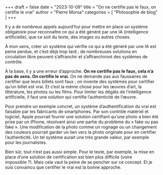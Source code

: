 +++
draft       = false
date        = "2023-10-09"
title       = "On ne certifie pas le faux, on certifie le vrai"
author      = "Pierre Morsa"
categories  = [ "Philosophie de blog" ]
+++

Il y a de nombreux appels aujourd’hui pour mettre en place un système obligatoire pour reconnaître ce qui a été généré par une IA (intelligence artificielle), que ce soit du texte, des images ou autres choses.

À mon sens, créer un système qui vérifie ce qui a été généré par une IA est peine perdue, et c’est déjà trop tard ; de nombreuses solutions en circulation libre peuvent s’affranchir et s’affranchiront des systèmes de contrôle.

À la base, il y a une erreur d’approche. **On ne certifie pas le faux, cela n’a pas de sens. On certifie le vrai.** On ne demande pas aux faussaires de certifier que leurs billets sont faux ; on invente des systèmes pour certifier qu’un billet est vrai. Et c’est la même chose pour les œuvres d’art, la littérature, les photos ou les films. Pour limiter les dégâts de l’intelligence artificielle, il faut une solution qui certifie l’authenticité de l’œuvre.

Pour prendre un exemple concret, un système d’authentification du vrai est faisable par les fabricants de smartphones. Par son contrôle matériel et logiciel, Apple pourrait fournir une solution certifiant qu’une photo a bien été prise par un iPhone, résolvant ainsi une partie du problème du « fake ou pas fake ». Une modification de la photo comme un rognage ou un changement des couleurs pourrait garder un lien vers la photo originale pour en certifier l’authenticité. Un tel système aurait une très grande valeur, par exemple pour les journalistes.

Bien sûr, tout n’est pas aussi simple. Pour le texte, par exemple, la mise en place d’une solution de certification est bien plus difficile (voire impossible ?). Mais cela vaut la peine de se pencher sur ce concept. Et je suis convaincu que certifier le vrai est la bonne approche.
